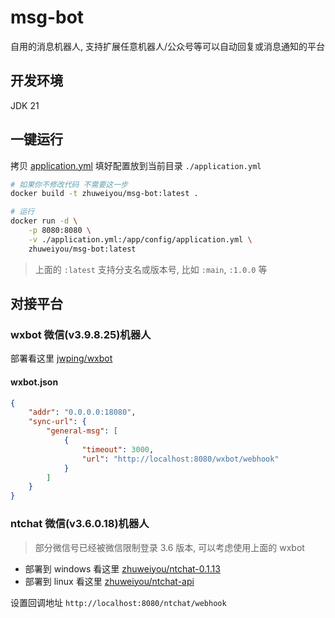 # msg-bot

自用的消息机器人, 支持扩展任意机器人/公众号等可以自动回复或消息通知的平台

## 开发环境

JDK 21

## 一键运行

拷贝 [application.yml](src/main/resources/application.yml)
填好配置放到当前目录 `./application.yml`

```bash
# 如果你不修改代码 不需要这一步
docker build -t zhuweiyou/msg-bot:latest .

# 运行
docker run -d \
    -p 8080:8080 \
    -v ./application.yml:/app/config/application.yml \
    zhuweiyou/msg-bot:latest
```

> 上面的 `:latest` 支持分支名或版本号, 比如 `:main`, `:1.0.0` 等

## 对接平台

### wxbot 微信(v3.9.8.25)机器人

部署看这里 [jwping/wxbot](https://github.com/jwping/wxbot)

#### wxbot.json

```json
{
    "addr": "0.0.0.0:18080",
    "sync-url": {
        "general-msg": [
            {
                "timeout": 3000,
                "url": "http://localhost:8080/wxbot/webhook"
            }
        ]
    }
}
```

### ntchat 微信(v3.6.0.18)机器人

> 部分微信号已经被微信限制登录 3.6 版本, 可以考虑使用上面的 wxbot

- 部署到 windows 看这里 [zhuweiyou/ntchat-0.1.13](https://github.com/zhuweiyou/ntchat-0.1.13)
- 部署到 linux 看这里 [zhuweiyou/ntchat-api](https://github.com/zhuweiyou/ntchat-api)

设置回调地址 `http://localhost:8080/ntchat/webhook`
